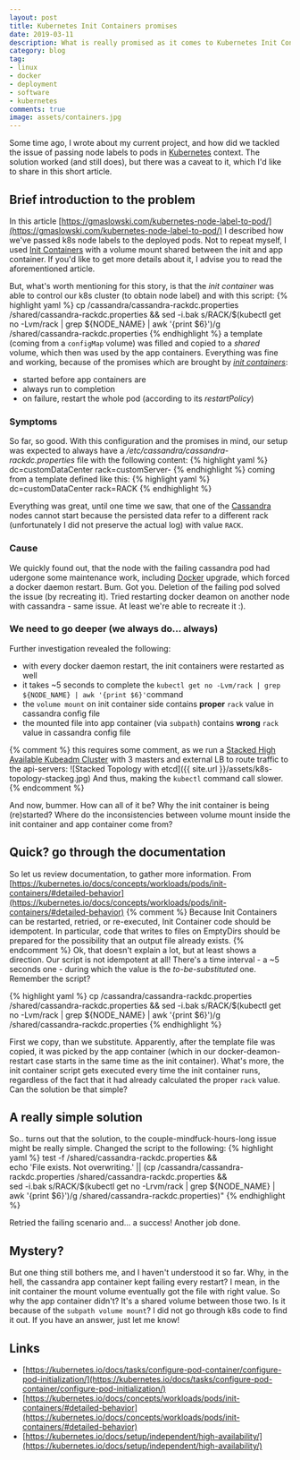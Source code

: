 ```yaml
---
layout: post
title: Kubernetes Init Containers promises
date: 2019-03-11
description: What is really promised as it comes to Kubernetes Init Containers?
category: blog
tag:
- linux
- docker
- deployment
- software
- kubernetes
comments: true
image: assets/containers.jpg
---
```


Some time ago, I wrote about my current project, and how did we tackled the issue of passing node labels to pods in [Kubernetes](https://kubernetes.io) context. The solution worked (and still does), but there was a caveat to it, which I'd like to share in this short article.

## Brief introduction to the problem

In this article [https://gmaslowski.com/kubernetes-node-label-to-pod/](https://gmaslowski.com/kubernetes-node-label-to-pod/) I described how we've passed k8s node labels to the deployed pods. Not to repeat myself, I used [Init Containers](https://kubernetes.io/docs/concepts/workloads/pods/init-containers/) with a volume mount shared between the init and app container. If you'd like to get more details about it, I advise you to read the aforementioned article.

But, what's worth mentioning for this story, is that the *init container* was able to control our k8s cluster (to obtain node label) and with this script:
{% highlight yaml %}
cp /cassandra/cassandra-rackdc.properties /shared/cassandra-rackdc.properties && 
sed -i.bak s/RACK/$(kubectl get no -Lvm/rack | grep ${NODE_NAME} | awk '{print $6}')/g /shared/cassandra-rackdc.properties
{% endhighlight %}
a template (coming from a `configMap` volume) was filled and copied to a *shared* volume, which then was used by the app containers. Everything was fine and working, because of the promises which are brought by [*init containers*](https://kubernetes.io/docs/concepts/workloads/pods/init-containers/#understanding-init-containers):

- started before app containers are
- always run to completion
- on failure, restart the whole pod (according to its *restartPolicy*)

### Symptoms

So far, so good. With this configuration and the promises in mind, our setup was expected to always have a */etc/cassandra/cassandra-rackdc.properties* file with the following content:
{% highlight yaml %}
dc=customDataCenter
rack=customServer-<X>
{% endhighlight %}
coming from a template defined like this:
{% highlight yaml %}
dc=customDataCenter
rack=RACK
{% endhighlight %}
 
 Everything was great, until one time we saw, that one of the [Cassandra](http://cassandra.apache.org/) nodes cannot start because the persisted data refer to a different rack (unfortunately I did not preserve the actual log) with value `RACK`. 

### Cause

We quickly found out, that the node with the failing cassandra pod had udergone some maintenance work, including [Docker](https://docker.io) upgrade, which forced a docker daemon  restart. Bum. Got you. Deletion of the failing pod solved the issue (by recreating it). Tried restarting docker deamon on another node with cassandra - same issue. At least we're able to recreate it :). 

### We need to go deeper (we always do... always)

Further investigation revealed the following:

- with every docker daemon restart, the init containers were restarted as well
- it takes ~5 seconds to complete the `kubectl get no -Lvm/rack | grep ${NODE_NAME} | awk '{print $6}'`command
- the `volume mount` on init container side contains  **proper** `rack` value in cassandra config file
- the mounted file into app container (via `subpath`) contains **wrong** `rack` value in cassandra config file

{% comment %}
this requires some comment, as we run a [Stacked High Available Kubeadm Cluster](https://kubernetes.io/docs/setup/independent/high-availability/) with 3 masters and external LB to route traffic to the api-servers:
![Stacked Topology with etcd]({{ site.url }}/assets/k8s-topology-stackeg.jpg)
And thus, making the `kubectl` command call slower. 
{% endcomment %}

And now, bummer. How can all of it be? Why the init container is being (re)started? Where do the inconsistencies between volume mount inside the init container and app container come from? 

## Quick? go through the documentation

So let us review documentation, to gather more information. From [https://kubernetes.io/docs/concepts/workloads/pods/init-containers/#detailed-behavior](https://kubernetes.io/docs/concepts/workloads/pods/init-containers/#detailed-behavior)
{% comment %}
Because Init Containers can be restarted, retried, or re-executed, Init Container code should be idempotent. In particular, code that writes to files on EmptyDirs should be prepared for the possibility that an output file already exists.
{% endcomment %}
Ok, that doesn't explain a lot, but at least shows a direction. Our script is not idempotent at all! There's a time interval - a ~5 seconds one - during which the value is the *to-be-substituted*  one. Remember the script?

{% highlight yaml %}
cp /cassandra/cassandra-rackdc.properties /shared/cassandra-rackdc.properties && 
sed -i.bak s/RACK/$(kubectl get no -Lvm/rack | grep ${NODE_NAME} | awk '{print $6}')/g /shared/cassandra-rackdc.properties
{% endhighlight %}

First we copy, than we substitute. Apparently, after the template file was copied, it was picked by the app container (which in our docker-deamon-restart case starts in the same time as the init container). What's more, the init container script gets executed every time the init container runs, regardless of the fact that it had already calculated the proper `rack` value. Can the solution be that simple?

## A really simple solution 

So.. turns out that the solution, to the couple-mindfuck-hours-long issue  might be really simple. Changed the script to the following:
{% highlight yaml %}
test -f /shared/cassandra-rackdc.properties && \
           echo 'File exists. Not overwriting.' || 
           (cp /cassandra/cassandra-rackdc.properties /shared/cassandra-rackdc.properties && \
           sed -i.bak s/RACK/$(kubectl get no -Lrvm/rack | grep ${NODE_NAME} | awk '{print $6}')/g /shared/cassandra-rackdc.properties)"
{% endhighlight %}

Retried the failing scenario and... a success! Another job done.

## Mystery?

But one thing still bothers me, and I haven't understood it so far. Why, in the hell, the cassandra app container kept failing every restart? I mean, in the init container the mount volume eventually got the file with right value. So why the app container didn't? It's a shared volume between those two. Is it because of the `subpath volume mount`? I did not go through k8s code to find it out. If you have an answer, just let me know!

## Links
- [https://kubernetes.io/docs/tasks/configure-pod-container/configure-pod-initialization/](https://kubernetes.io/docs/tasks/configure-pod-container/configure-pod-initialization/)
- [https://kubernetes.io/docs/concepts/workloads/pods/init-containers/#detailed-behavior](https://kubernetes.io/docs/concepts/workloads/pods/init-containers/#detailed-behavior)
- [https://kubernetes.io/docs/setup/independent/high-availability/](https://kubernetes.io/docs/setup/independent/high-availability/)